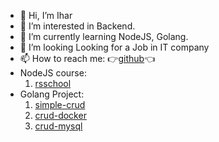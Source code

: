 - 👋 Hi, I’m Ihar
- 👀 I’m interested in Backend.
- 🌱 I’m currently learning NodeJS, Golang.
- 💞️ I’m looking  Looking for a Job in IT company
- 📫 How to reach me: :point_right:[github](https://github.com/iusmanof/):point_left:
- NodeJS course:
  1. [rsschool](https://github.com/iusmanof/nodejs2021Q4-service)
- Golang Project:
  1. [simple-crud](https://github.com/iusmanof/2025_golang_crud)
  2. [crud-docker](https://github.com/iusmanof/2025_REST_API)
  3. [crud-mysql](https://github.com/iusmanof/crud_mysql)


